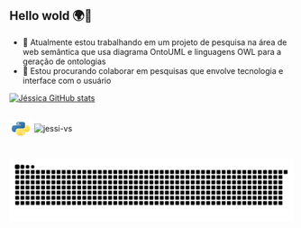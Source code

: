 ## Hello wold 🌍🌸



- 🔭 Atualmente estou trabalhando em um projeto de pesquisa na área de web semântica que usa diagrama OntoUML e linguagens OWL para a geração de ontologias 
- 👯 Estou procurando colaborar em pesquisas que envolve tecnologia e interface com o usuário

[![Jéssica GitHub stats](https://github-readme-stats.vercel.app/api?username=jessicaruana&show_icons=true&theme=synthwave)](https://github.com/anuraghazra/github-readme-stats)


<div style="display: inline_block"><br>
<img align="center" alt="jessi-python" height="30" width="40" src="https://raw.githubusercontent.com/devicons/devicon/master/icons/python/python-original.svg">
<img align="center" alt="jessi-vs" height="30" width="40" src="https://cdn.jsdelivr.net/gh/devicons/devicon@latest/icons/vscode/vscode-original.svg">
</div>

#


<picture align="center">
  <source media="(prefers-color-scheme: Synthwave)" srcset="https://raw.githubusercontent.com/jessicaruana/jessicaruana/output/github-contribution-grid-snake-Synthwave.svg">
  <source media="(prefers-color-scheme: Synthwave)" srcset="https://raw.githubusercontent.com/jessicaruana/jessicaruana/output/github-contribution-grid-snake-dark.svg">
  <img align="center" alt="github contribution grid snake animation" src="https://raw.githubusercontent.com/jessicaruana/jessicaruana/output/github-contribution-grid-snake.svg">
</picture>
